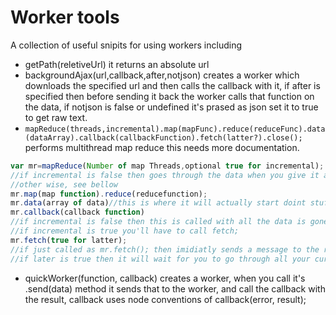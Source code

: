 # Worker tools

A collection of useful snipits for using workers including

* getPath(reletiveUrl) it returns an absolute url
* backgroundAjax(url,callback,after,notjson) creates a worker which downloads the specified url and then calls the callback with it, if after is specified then before sending it back the worker calls that function on the data, if notjson is false or undefined it's prased as json set it to true to get raw text.
* `mapReduce(threads,incremental).map(mapFunc).reduce(reduceFunc).data(dataArray).callback(callbackFunction).fetch(latter?).close();` performs multithread map reduce this needs more documentation.

```JavaScript
var mr=mapReduce(Number of map Threads,optional true for incremental);
//if incremental is false then goes through the data when you give it and then closes everythign and calls cb with the data
//other wise, see bellow
mr.map(map function).reduce(reducefunction);
mr.data(array of data)//this is where it will actually start doint stuff
mr.callback(callback function)
//if incremental is false then this is called with all the data is gone through
//if incremental is true you'll have to call fetch;
mr.fetch(true for latter);
//if just called as mr.fetch(); then imidiatly sends a message to the reducer to get the data, when it does the callback is called with it
//if later is true then it will wait for you to go through all your current data first.
```

* quickWorker(function, callback) creates a worker, when you call it's .send(data) method it sends that to the worker, and call the callback with the result, callback uses node conventions of callback(error, result);